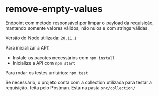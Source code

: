 # remove-empty-values

Endpoint com método responsável por limpar o payload da requisição, mantendo somente valores válidos, não nulos e com strings válidas.

Versão do Node utilizada: `20.11.1`

Para inicializar a API:
  - Instale os pacotes necessários com `npm install`
  - Inicialize a API com `npm start`

Para rodar os testes unitários: `npm test`

Se necessário, o projeto conta com a collection utilizada para testar a requisição, feita pelo Postman.
Está na pasta `src/collection/`